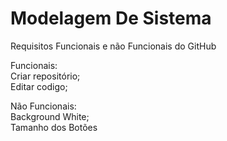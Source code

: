 # Modelagem De Sistema

Requisitos Funcionais e não Funcionais do GitHub

Funcionais: <br>
Criar repositório;<br>
Editar codigo;<br>

Não Funcionais:<br> 
Background White;<br>
Tamanho dos Botões<br>
